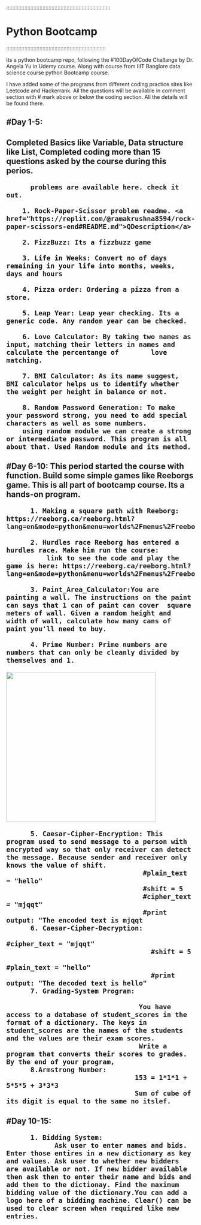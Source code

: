 :::::::::::::::::::::::::::::::::::::::::::::::::::::::::::::::::::::<h1><b>Python Bootcamp</b></h1>::::::::::::::::::::::::::::::::::::::::::::::::::::::::::::::::::


Its a python bootcamp repo, following the #100DayOfCode Challange by Dr. Angela Yu in Udemy course. Along with 
course from IIIT Banglore data science course python Bootcamp course.

I have added some of the programs from different coding practice sites like Leetcode and Hackerrank.
All the questions will be available in comment section with # mark above or below the coding section. All the details will be found there.

<h2>#Day 1-5:<h2> Completed Basics like Variable, Data structure like List, Completed coding more than 15 questions asked by the course during this perios.

          problems are available here. check it out.
          
        1. Rock-Paper-Scissor problem readme. <a href="https://replit.com/@ramakrushna8594/rock-paper-scissors-end#README.md">QDescription</a> 

        2. FizzBuzz: Its a fizzbuzz game

        3. Life in Weeks: Convert no of days remaining in your life into months, weeks, days and hours
        
        4. Pizza order: Ordering a pizza from a store.

        5. Leap Year: Leap year checking. Its a generic code. Any random year can be checked.

        6. Love Calculator: By taking two names as input, matching their letters in names and calculate the percentange of        love matching.

        7. BMI Calculator: As its name suggest, BMI calculator helps us to identify whether the weight per height in balance or not. 

        8. Random Password Generation: To make your password strong, you need to add special characters as well as some numbers.
        using random module we can create a strong or intermediate password. This program is all about that. Used Random module and its method. 

<h2>#Day 6-10: This period started the course with function. Build some simple games like Reeborgs game. This is all part of bootcamp course. Its a hands-on program. 
          
          1. Making a square path with Reeborg: https://reeborg.ca/reeborg.html?lang=en&mode=python&menu=worlds%2Fmenus%2Freeborg_intro_en.json&name=Alone&url=worlds%2Ftutorial_en%2Falone.json
          
          2. Hurdles race Reeborg has entered a hurdles race. Make him run the course:
              link to see the code and play the game is here: https://reeborg.ca/reeborg.html?                lang=en&mode=python&menu=worlds%2Fmenus%2Freeborg_intro_en.json&name=Hurdle%201&url=worlds%2Ftutorial_en%2Fhurdle1.json

          3. Paint_Area_Calculator:You are painting a wall. The instructions on the paint can says that 1 can of paint can cover  square meters of wall. Given a random height and width of wall, calculate how many cans of paint you'll need to buy.

          4. Prime Number: Prime numbers are numbers that can only be cleanly divided by themselves and 1.
          
<img src="https://images-na.ssl-images-amazon.com/images/I/61K6UvP2XxL.png" width="400"/>

          5. Caesar-Cipher-Encryption: This program used to send message to a person with encrypted way so that only receiver can detect the message. Because sender and receiver only knows the value of shift.
                                      #plain_text = "hello"
                                      #shift = 5
                                      #cipher_text = "mjqqt"
                                      #print output: "The encoded text is mjqqt
          6. Caesar-Cipher-Decryption:
                                        #cipher_text = "mjqqt"
                                        #shift = 5
                                        #plain_text = "hello"
                                        #print output: "The decoded text is hello"
          7. Grading-System Program:
          
                                     You have access to a database of student_scores in the format of a dictionary. The keys in  student_scores are the names of the students and the values are their exam scores.
                                     Write a program that converts their scores to grades. By the end of your program, 
          8.Armstrong Number: 
                                    153 = 1*1*1 + 5*5*5 + 3*3*3
                                    Sum of cube of its digit is equal to the same no itslef.
</h2>
<h2>#Day 10-15:

          1. Bidding System:
                Ask user to enter names and bids. Enter those entires in a new dictionary as key and values. Ask user to whether new bidders are available or not. If new bidder available then ask then to enter their name and bids and add them to the dictionay. Find the maximum bidding value of the dictionary.You can add a logo here of a bidding machine. Clear() can be used to clear screen when required like new entries.


</h2>